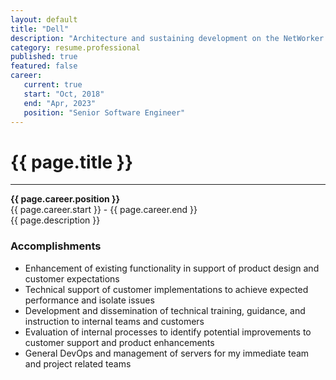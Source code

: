 ```yaml
---
layout: default
title: "Dell"
description: "Architecture and sustaining development on the NetWorker product suite."               
category: resume.professional
published: true
featured: false
career:
   current: true
   start: "Oct, 2018"
   end: "Apr, 2023"
   position: "Senior Software Engineer"
---
```


# {{ page.title }}
---
**{{ page.career.position }}**  
{{ page.career.start }} - {{ page.career.end }}  
{{ page.description }}
### Accomplishments
* Enhancement of existing functionality in support of product design and customer expectations
* Technical support of customer implementations to achieve expected performance and isolate issues
* Development and dissemination of technical training, guidance, and instruction to internal teams and customers
* Evaluation of internal processes to identify potential improvements to customer support and product enhancements
* General DevOps and management of servers for my immediate team and project  related teams
